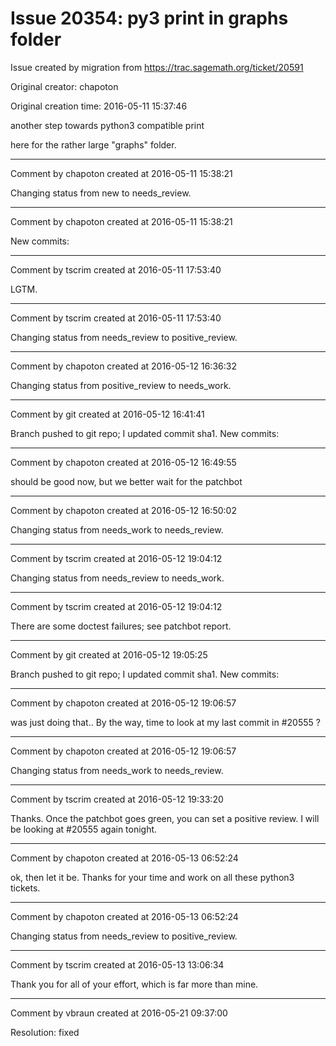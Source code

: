 # Issue 20354: py3 print in graphs folder

Issue created by migration from https://trac.sagemath.org/ticket/20591

Original creator: chapoton

Original creation time: 2016-05-11 15:37:46

another step towards python3 compatible print

here for the rather large "graphs" folder.


---

Comment by chapoton created at 2016-05-11 15:38:21

Changing status from new to needs_review.


---

Comment by chapoton created at 2016-05-11 15:38:21

New commits:


---

Comment by tscrim created at 2016-05-11 17:53:40

LGTM.


---

Comment by tscrim created at 2016-05-11 17:53:40

Changing status from needs_review to positive_review.


---

Comment by chapoton created at 2016-05-12 16:36:32

Changing status from positive_review to needs_work.


---

Comment by git created at 2016-05-12 16:41:41

Branch pushed to git repo; I updated commit sha1. New commits:


---

Comment by chapoton created at 2016-05-12 16:49:55

should be good now, but we better wait for the patchbot


---

Comment by chapoton created at 2016-05-12 16:50:02

Changing status from needs_work to needs_review.


---

Comment by tscrim created at 2016-05-12 19:04:12

Changing status from needs_review to needs_work.


---

Comment by tscrim created at 2016-05-12 19:04:12

There are some doctest failures; see patchbot report.


---

Comment by git created at 2016-05-12 19:05:25

Branch pushed to git repo; I updated commit sha1. New commits:


---

Comment by chapoton created at 2016-05-12 19:06:57

was just doing that.. By the way, time to look at my last commit in #20555 ?


---

Comment by chapoton created at 2016-05-12 19:06:57

Changing status from needs_work to needs_review.


---

Comment by tscrim created at 2016-05-12 19:33:20

Thanks. Once the patchbot goes green, you can set a positive review. I will be looking at #20555 again tonight.


---

Comment by chapoton created at 2016-05-13 06:52:24

ok, then let it be. Thanks for your time and work on all these python3 tickets.


---

Comment by chapoton created at 2016-05-13 06:52:24

Changing status from needs_review to positive_review.


---

Comment by tscrim created at 2016-05-13 13:06:34

Thank you for all of your effort, which is far more than mine.


---

Comment by vbraun created at 2016-05-21 09:37:00

Resolution: fixed
